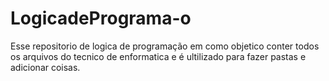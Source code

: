 # LogicadePrograma-o
Esse repositorio de logica de programação em como objetico conter  todos os arquivos do tecnico de enformatica e é ultilizado para fazer pastas e adicionar coisas.
